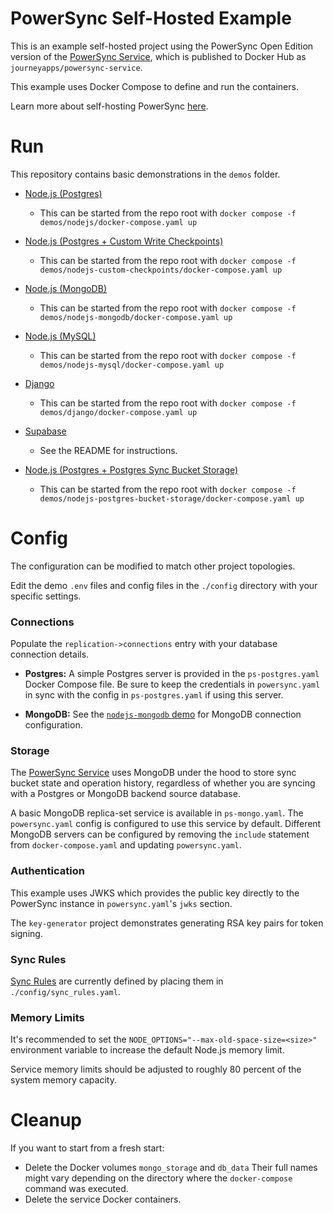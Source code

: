 # PowerSync Self-Hosted Example

This is an example self-hosted project using the PowerSync Open Edition version of the [PowerSync Service](https://github.com/powersync-ja/powersync-service), which is published to Docker Hub as `journeyapps/powersync-service`.

This example uses Docker Compose to define and run the containers.

Learn more about self-hosting PowerSync [here](https://docs.powersync.com/self-hosting/getting-started).

# Run

This repository contains basic demonstrations in the `demos` folder.

- [Node.js (Postgres)](./demos/nodejs/README.md)

  - This can be started from the repo root with `docker compose -f demos/nodejs/docker-compose.yaml up`

- [Node.js (Postgres + Custom Write Checkpoints)](./demos/nodejs-custom-checkpoints/README.md)

  - This can be started from the repo root with `docker compose -f demos/nodejs-custom-checkpoints/docker-compose.yaml up`

- [Node.js (MongoDB)](./demos/nodejs-mongodb/README.md)

  - This can be started from the repo root with `docker compose -f demos/nodejs-mongodb/docker-compose.yaml up`

- [Node.js (MySQL)](./demos/nodejs-mysql/README.md)

  - This can be started from the repo root with `docker compose -f demos/nodejs-mysql/docker-compose.yaml up`

- [Django](./demos/django/README.md)

  - This can be started from the repo root with `docker compose -f demos/django/docker-compose.yaml up`

- [Supabase](./demos/supabase/README.md)

  - See the README for instructions.

- [Node.js (Postgres + Postgres Sync Bucket Storage)](./demos/nodejs-postgres-bucket-storage/README.md)

  - This can be started from the repo root with `docker compose -f demos/nodejs-postgres-bucket-storage/docker-compose.yaml up`

# Config

The configuration can be modified to match other project topologies.

Edit the demo `.env` files and config files in the `./config` directory with your specific settings.

### Connections

Populate the `replication->connections` entry with your database connection details.

- **Postgres:** A simple Postgres server is provided in the `ps-postgres.yaml` Docker Compose file. Be sure to keep the credentials in `powersync.yaml` in sync with the config in `ps-postgres.yaml` if using this server.

- **MongoDB:** See the [`nodejs-mongodb` demo](./demos/nodejs-mongodb/) for MongoDB connection configuration.

### Storage

The [PowerSync Service](https://github.com/powersync-ja/powersync-service) uses MongoDB under the hood to store sync bucket state and operation history, regardless of whether you are syncing with a Postgres or MongoDB backend source database.

A basic MongoDB replica-set service is available in `ps-mongo.yaml`. The `powersync.yaml` config is configured to use this service by default. Different MongoDB servers can be configured by removing the `include` statement from `docker-compose.yaml` and updating `powersync.yaml`.

### Authentication

This example uses JWKS which provides the public key directly to the PowerSync instance in `powersync.yaml`'s `jwks` section.

The `key-generator` project demonstrates generating RSA key pairs for token signing.

### Sync Rules

[Sync Rules](https://docs.powersync.com/usage/sync-rules) are currently defined by placing them in `./config/sync_rules.yaml`.

### Memory Limits

It's recommended to set the `NODE_OPTIONS="--max-old-space-size=<size>"` environment variable to increase the default Node.js memory limit.

Service memory limits should be adjusted to roughly 80 percent of the system memory capacity.

# Cleanup

If you want to start from a fresh start:

- Delete the Docker volumes `mongo_storage` and `db_data`
  Their full names might vary depending on the directory where the `docker-compose` command was executed.
- Delete the service Docker containers.
